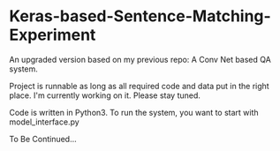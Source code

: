 # Keras-based-Sentence-Matching-Experiment
An upgraded version based on my previous repo: A Conv Net based QA system.

Project is runnable as long as all required code and data put in the right place. I'm currently working on it. Please stay tuned.

Code is written in Python3.
To run the system, you want to start with model_interface.py

To Be Continued...
